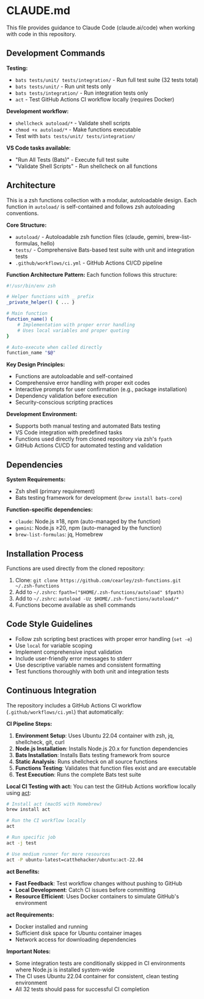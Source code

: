 # CLAUDE.md

This file provides guidance to Claude Code (claude.ai/code) when working with code in this repository.

## Development Commands

**Testing:**
- `bats tests/unit/ tests/integration/` - Run full test suite (32 tests total)
- `bats tests/unit/` - Run unit tests only
- `bats tests/integration/` - Run integration tests only
- `act` - Test GitHub Actions CI workflow locally (requires Docker)

**Development workflow:**
- `shellcheck autoload/*` - Validate shell scripts
- `chmod +x autoload/*` - Make functions executable
- Test with `bats tests/unit/ tests/integration/`

**VS Code tasks available:**
- "Run All Tests (Bats)" - Execute full test suite
- "Validate Shell Scripts" - Run shellcheck on all functions

## Architecture

This is a zsh functions collection with a modular, autoloadable design. Each function in `autoload/` is self-contained and follows zsh autoloading conventions.

**Core Structure:**
- `autoload/` - Autoloadable zsh function files (claude, gemini, brew-list-formulas, hello)
- `tests/` - Comprehensive Bats-based test suite with unit and integration tests
- `.github/workflows/ci.yml` - GitHub Actions CI/CD pipeline

**Function Architecture Pattern:**
Each function follows this structure:
```bash
#!/usr/bin/env zsh

# Helper functions with _ prefix
_private_helper() { ... }

# Main function
function_name() {
    # Implementation with proper error handling
    # Uses local variables and proper quoting
}

# Auto-execute when called directly
function_name "$@"
```

**Key Design Principles:**
- Functions are autoloadable and self-contained
- Comprehensive error handling with proper exit codes
- Interactive prompts for user confirmation (e.g., package installation)
- Dependency validation before execution
- Security-conscious scripting practices

**Development Environment:**
- Supports both manual testing and automated Bats testing
- VS Code integration with predefined tasks
- Functions used directly from cloned repository via zsh's `fpath`
- GitHub Actions CI/CD for automated testing and validation

## Dependencies

**System Requirements:**
- Zsh shell (primary requirement)
- Bats testing framework for development (`brew install bats-core`)

**Function-specific dependencies:**
- `claude`: Node.js ≥18, npm (auto-managed by the function)
- `gemini`: Node.js ≥20, npm (auto-managed by the function)
- `brew-list-formulas`: jq, Homebrew

## Installation Process

Functions are used directly from the cloned repository:
1. Clone: `git clone https://github.com/cearley/zsh-functions.git ~/.zsh-functions`
2. Add to `~/.zshrc`: `fpath=("$HOME/.zsh-functions/autoload" $fpath)`
3. Add to `~/.zshrc`: `autoload -Uz $HOME/.zsh-functions/autoload/*`
4. Functions become available as shell commands

## Code Style Guidelines

- Follow zsh scripting best practices with proper error handling (`set -e`)
- Use `local` for variable scoping
- Implement comprehensive input validation
- Include user-friendly error messages to stderr
- Use descriptive variable names and consistent formatting
- Test functions thoroughly with both unit and integration tests

## Continuous Integration

The repository includes a GitHub Actions CI workflow (`.github/workflows/ci.yml`) that automatically:

**CI Pipeline Steps:**
1. **Environment Setup**: Uses Ubuntu 22.04 container with zsh, jq, shellcheck, git, curl
2. **Node.js Installation**: Installs Node.js 20.x for function dependencies
3. **Bats Installation**: Installs Bats testing framework from source
4. **Static Analysis**: Runs shellcheck on all source functions
5. **Functions Testing**: Validates that function files exist and are executable
6. **Test Execution**: Runs the complete Bats test suite

**Local CI Testing with act:**
You can test the GitHub Actions workflow locally using [act](https://nektosact.com/):

```bash
# Install act (macOS with Homebrew)
brew install act

# Run the CI workflow locally
act

# Run specific job
act -j test

# Use medium runner for more resources
act -P ubuntu-latest=catthehacker/ubuntu:act-22.04
```

**act Benefits:**
- **Fast Feedback**: Test workflow changes without pushing to GitHub
- **Local Development**: Catch CI issues before committing
- **Resource Efficient**: Uses Docker containers to simulate GitHub's environment

**act Requirements:**
- Docker installed and running
- Sufficient disk space for Ubuntu container images
- Network access for downloading dependencies

**Important Notes:**
- Some integration tests are conditionally skipped in CI environments where Node.js is installed system-wide
- The CI uses Ubuntu 22.04 container for consistent, clean testing environment
- All 32 tests should pass for successful CI completion